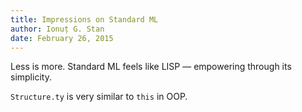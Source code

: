 ```yaml
---
title: Impressions on Standard ML
author: Ionuț G. Stan
date: February 26, 2015
---
```


Less is more. Standard ML feels like LISP — empowering through its simplicity.

`Structure.ty` is very similar to `this` in OOP.
